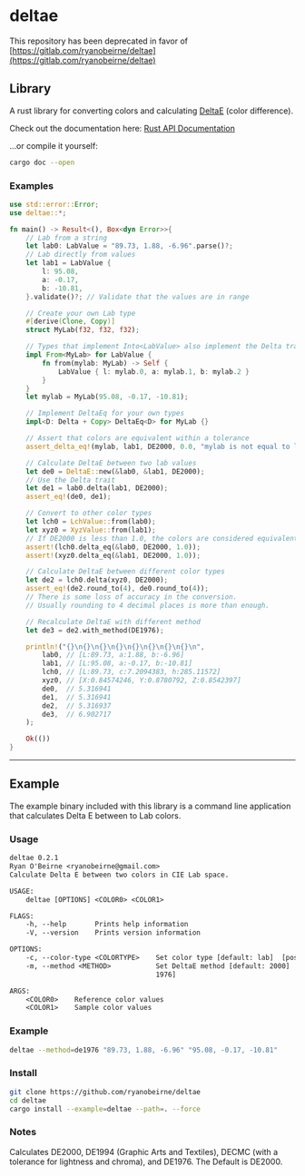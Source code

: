 # deltae

This repository has been deprecated in favor of
[https://gitlab.com/ryanobeirne/deltae](https://gitlab.com/ryanobeirne/deltae)

## Library

A rust library for converting colors and calculating
[DeltaE](http://www.colorwiki.com/wiki/Delta_E:_The_Color_Difference) (color
difference).

Check out the documentation here:
[Rust API Documentation](https://ryanobeirne.github.io/deltae)

...or compile it yourself:

```sh
cargo doc --open
```

### Examples

```rust
use std::error::Error;
use deltae::*;

fn main() -> Result<(), Box<dyn Error>>{
    // Lab from a string
    let lab0: LabValue = "89.73, 1.88, -6.96".parse()?;
    // Lab directly from values
    let lab1 = LabValue {
        l: 95.08,
        a: -0.17,
        b: -10.81,
    }.validate()?; // Validate that the values are in range

    // Create your own Lab type
    #[derive(Clone, Copy)]
    struct MyLab(f32, f32, f32);

    // Types that implement Into<LabValue> also implement the Delta trait
    impl From<MyLab> for LabValue {
        fn from(mylab: MyLab) -> Self {
            LabValue { l: mylab.0, a: mylab.1, b: mylab.2 }
        }
    }
    let mylab = MyLab(95.08, -0.17, -10.81);

    // Implement DeltaEq for your own types
    impl<D: Delta + Copy> DeltaEq<D> for MyLab {}

    // Assert that colors are equivalent within a tolerance
    assert_delta_eq!(mylab, lab1, DE2000, 0.0, "mylab is not equal to lab1!");

    // Calculate DeltaE between two lab values
    let de0 = DeltaE::new(&lab0, &lab1, DE2000);
    // Use the Delta trait
    let de1 = lab0.delta(lab1, DE2000);
    assert_eq!(de0, de1);

    // Convert to other color types
    let lch0 = LchValue::from(lab0);
    let xyz0 = XyzValue::from(lab1);
    // If DE2000 is less than 1.0, the colors are considered equivalent
    assert!(lch0.delta_eq(&lab0, DE2000, 1.0));
    assert!(xyz0.delta_eq(&lab1, DE2000, 1.0));

    // Calculate DeltaE between different color types
    let de2 = lch0.delta(xyz0, DE2000);
    assert_eq!(de2.round_to(4), de0.round_to(4));
    // There is some loss of accuracy in the conversion.
    // Usually rounding to 4 decimal places is more than enough.

    // Recalculate DeltaE with different method
    let de3 = de2.with_method(DE1976);

    println!("{}\n{}\n{}\n{}\n{}\n{}\n{}\n{}\n",
        lab0, // [L:89.73, a:1.88, b:-6.96]
        lab1, // [L:95.08, a:-0.17, b:-10.81]
        lch0, // [L:89.73, c:7.2094383, h:285.11572]
        xyz0, // [X:0.84574246, Y:0.8780792, Z:0.8542397]
        de0,  // 5.316941
        de1,  // 5.316941
        de2,  // 5.316937
        de3,  // 6.902717
    );

    Ok(())
}
```

---

## Example

The example binary included with this library is a command line application that
calculates Delta E between to Lab colors.

### Usage

```txt
deltae 0.2.1
Ryan O'Beirne <ryanobeirne@gmail.com>
Calculate Delta E between two colors in CIE Lab space.

USAGE:
    deltae [OPTIONS] <COLOR0> <COLOR1>

FLAGS:
    -h, --help       Prints help information
    -V, --version    Prints version information

OPTIONS:
    -c, --color-type <COLORTYPE>    Set color type [default: lab]  [possible values: lab, lch, xyz]
    -m, --method <METHOD>           Set DeltaE method [default: 2000]  [possible values: 2000, 1994, 1994T, CMC1, CMC2,
                                    1976]

ARGS:
    <COLOR0>    Reference color values
    <COLOR1>    Sample color values
```

### Example

```sh
deltae --method=de1976 "89.73, 1.88, -6.96" "95.08, -0.17, -10.81"
```

### Install

```sh
git clone https://github.com/ryanobeirne/deltae
cd deltae
cargo install --example=deltae --path=. --force
```

### Notes

Calculates DE2000, DE1994 (Graphic Arts and Textiles), DECMC (with a tolerance
for lightness and chroma), and DE1976. The Default is DE2000.

